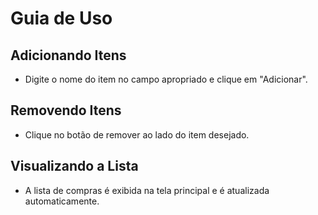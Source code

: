 # Guia de Uso

## Adicionando Itens
- Digite o nome do item no campo apropriado e clique em "Adicionar".

## Removendo Itens
- Clique no botão de remover ao lado do item desejado.

## Visualizando a Lista
- A lista de compras é exibida na tela principal e é atualizada automaticamente.
